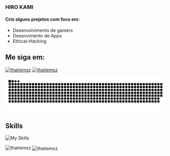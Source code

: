 ### HIRO KAMI
#### Crio alguns projetos com foco em:
- Desenvolvimento de gamers
- Desenvimento de Apps
- Ethical-Hacking

## Me siga em:
<span align="left">

  <a href="https://instagram.com/the_hiro_kami" target="blank">
  <img align="center" src="https://raw.githubusercontent.com/rahuldkjain/github-profile-readme-generator/master/src/images/icons/Social/instagram.svg" alt="thatiemsz" height="30" width="40" /></a>

</span>

<span align="right">

  <a href="https://discord.gg/xacC4ax5vn" target="blank">
  <img align="center" src="https://raw.githubusercontent.com/rahuldkjain/github-profile-readme-generator/master/src/images/icons/Social/YouTube.svg" alt="thatiemsz" height="30" width="40" />

  </a>

</span>



![Snake animation of GitHub contribution stats](https://raw.githubusercontent.com/ThaTiemsz/ThaTiemsz/output/snake.svg)



## Skills

![My Skills](https://skillicons.dev/icons?i=nodejs,javascript,python,html,css,git,linux)



<p>

  <img align="left" src="https://github-readme-stats.vercel.app/api/top-langs?username=thatiemsz&show_icons=true&locale=en&layout=compact&theme=radical" alt="thatiemsz" />

  &nbsp;<img align="center" src="https://github-readme-stats.vercel.app/api?username=thatiemsz&show_icons=true&locale=en&theme=radical" alt="thatiemsz" />

</p>
